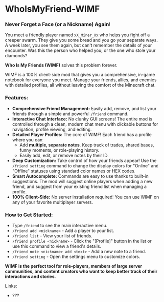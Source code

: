 # WhoIsMyFriend-WIMF

### Never Forget a Face (or a Nickname) Again!

You meet a friendly player named `xX_Miner_Xx` who helps you fight off a creeper swarm. They give you some bread and you go your separate ways. A week later, you see them again, but can't remember the details of your encounter. Was this the person who helped you, or the one who stole your diamonds?

**Who Is My Friends (WIMF)** solves this problem forever.

WIMF is a 100% client-side mod that gives you a comprehensive, in-game notebook for everyone you meet. Manage your friends, allies, and enemies with detailed profiles, all without leaving the comfort of the Minecraft chat.

### Features:

*   **Comprehensive Friend Management:** Easily add, remove, and list your friends through a simple and powerful `/friend` command.
*   **Interactive Chat Interface:** No clunky GUI screens! The entire mod is controlled through a clean, modern chat menu with clickable buttons for navigation, profile viewing, and editing.
*   **Detailed Player Profiles:** The core of WIMF! Each friend has a profile where you can:
    *   Add **multiple, separate notes**. Keep track of trades, shared bases, funny moments, or role-playing history.
    *   Easily add, edit, or remove notes by their ID.
*   **Deep Customization:** Take control of how your friends appear! Use the `/friend setting` command to change the display colors for "Online" and "Offline" statuses using standard color names or HEX codes.
*   **Smart Autocomplete:** Commands are easy to use thanks to built-in suggestions. The mod will suggest online players when adding a new friend, and suggest from your existing friend list when managing a profile.
*   **100% Client-Side:** No server installation required! You can use WIMF on any of your favorite multiplayer servers.

### How to Get Started:

*   Type `/friend` to see the main interactive menu.
*   `/friend add <nickname>` - Add a player to your list.
*   `/friend list` - View your list of friends.
*   `/friend profile <nickname>` - Click the "[Profile]" button in the list or use this command to view a friend's details.
*   `/friend note <nickname> add <text>` - Add a new note to a friend.
*   `/friend setting` - Open the settings menu to customize colors.

**WIMF is the perfect tool for role-players, members of large server communities, and content creators who want to keep better track of their interactions and stories.**

Links:
- ???

